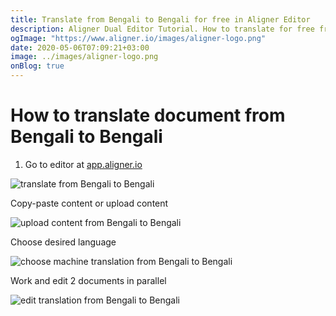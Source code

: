 ```yaml
---
title: Translate from Bengali to Bengali for free in Aligner Editor
description: Aligner Dual Editor Tutorial. How to translate for free from Bengali to Bengali. Aligner is multilingual document management platform. 
ogImage: "https://www.aligner.io/images/aligner-logo.png"
date: 2020-05-06T07:09:21+03:00
image: ../images/aligner-logo.png
onBlog: true
---
```


# How to translate document from Bengali to Bengali

1. Go to editor at [app.aligner.io](https://app.aligner.io "Aligner App web page")

![translate from Bengali to Bengali](../aligner-blank-editor.png "translate from Bengali to Bengali")

Copy-paste content or upload content

![upload content from Bengali to Bengali](../aligner-uploaded-document.png "upload content from Bengali to Bengali")

Choose desired language

![choose machine translation from Bengali to Bengali](../aligner-language-dropdown.png "choose machine translation from Bengali to Bengali")

Work and edit 2 documents in parallel

![edit translation from Bengali to Bengali](../aligner-double-sitded-editor.png "edit translation from Bengali to Bengali")

